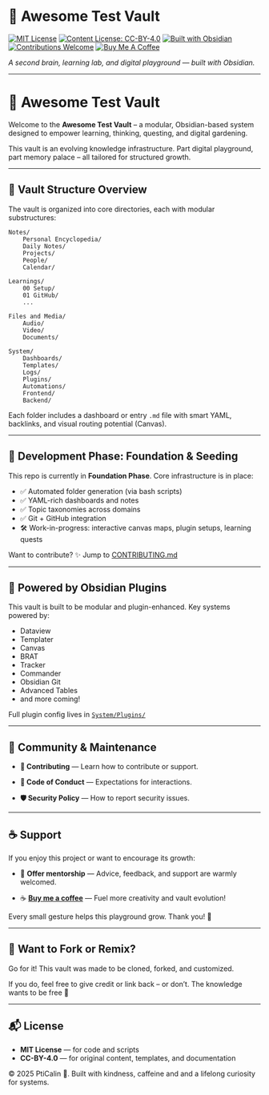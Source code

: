 # 🧠 Awesome Test Vault

[![MIT License](https://img.shields.io/badge/License-MIT-green?style=flat&logo=appveyor&logoColor=white&theme=calm)](./LICENSE.md)
[![Content License: CC-BY-4.0](https://img.shields.io/badge/Content%20License-CC--BY%204.0-lightgrey?style=flat&logo=creative-commons&theme=calm)](./LICENSE_CONTENT.md)
[![Built with Obsidian](https://img.shields.io/badge/Built%20With-Obsidian-blueviolet?style=flat&logo=obsidian&logoColor=white&theme=calm)](https://obsidian.md)
[![Contributions Welcome](https://img.shields.io/badge/Contributions-Welcome-brightgreen?style=flat&theme=calm)](./CONTRIBUTING.md)
[![Buy Me A Coffee](https://img.shields.io/badge/Support-Buy%20Me%20A%20Coffee-FFDD00?style=flat&logo=buy-me-a-coffee&logoColor=black)](https://buymeacoffee.com/pticalindop)


_A second brain, learning lab, and digital playground — built with Obsidian._

---

# 🌟 Awesome Test Vault

Welcome to the **Awesome Test Vault** – a modular, Obsidian-based system designed to empower learning, thinking, questing, and digital gardening.

This vault is an evolving knowledge infrastructure. Part digital playground, part memory palace – all tailored for structured growth.

---

## 📂 Vault Structure Overview

The vault is organized into core directories, each with modular substructures:

```
Notes/
    Personal Encyclopedia/
    Daily Notes/
    Projects/
    People/
    Calendar/

Learnings/
    00 Setup/
    01 GitHub/
    ...
    
Files and Media/
    Audio/
    Video/
    Documents/

System/
    Dashboards/
    Templates/
    Logs/
    Plugins/
    Automations/
    Frontend/
    Backend/
```

Each folder includes a dashboard or entry `.md` file with smart YAML, backlinks, and visual routing potential (Canvas).

---

## 🧱 Development Phase: Foundation & Seeding

This repo is currently in **Foundation Phase**. Core infrastructure is in place:

- ✅ Automated folder generation (via bash scripts)
- ✅ YAML-rich dashboards and notes
- ✅ Topic taxonomies across domains
- ✅ Git + GitHub integration
- 🛠️ Work-in-progress: interactive canvas maps, plugin setups, learning quests

Want to contribute? ✨ Jump to [CONTRIBUTING.md](CONTRIBUTING.md)

---

## 🧩 Powered by Obsidian Plugins

This vault is built to be modular and plugin-enhanced. Key systems powered by:

- Dataview
- Templater
- Canvas
- BRAT
- Tracker
- Commander
- Obsidian Git
- Advanced Tables
- and more coming!

Full plugin config lives in [`System/Plugins/`](System/Plugins/)

---

## 💬 Community & Maintenance

- **🤝 Contributing** — Learn how to contribute or support.
    
- **📜 Code of Conduct** — Expectations for interactions.
    
- **🛡️ Security Policy** — How to report security issues.


---

## ☕ Support

If you enjoy this project or want to encourage its growth:

- 🤝 **Offer mentorship** — Advice, feedback, and support are warmly welcomed.
    
- ☕ **[Buy me a coffee](https://buymeacoffee.com/pticalindop)** — Fuel more creativity and vault evolution!


Every small gesture helps this playground grow. Thank you! 🌱

---

## 🌱 Want to Fork or Remix?

Go for it! This vault was made to be cloned, forked, and customized.

If you do, feel free to give credit or link back – or don’t. The knowledge wants to be free 💛

---

## 📬 License

- **MIT License** — for code and scripts
- **CC-BY-4.0** — for original content, templates, and documentation

© 2025 PtiCalin 💛. Built with kindness, caffeine  and and a lifelong curiosity for systems. 